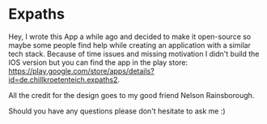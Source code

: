 # Expaths

Hey, I wrote this App a while ago and decided to make it open-source so maybe some people find help while creating an application with a similar tech stack. 
Because of time issues and missing motivation I didn't build the IOS version but you can find the app in the play store:
https://play.google.com/store/apps/details?id=de.chillkroetenteich.expaths2.

All the credit for the design goes to my good friend Nelson Rainsborough.


Should you have any questions please don't hesitate to ask me :)

